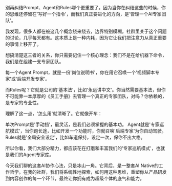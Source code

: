 别再纠结Prompt、Agent和Rules哪个更重要了。因为当你在纠结这些的时候，你的思维还停留在'写好一个指令'，而我们真正要进化的方向，是'管理一个AI专家团队'。

我发现，很多人都在被这几个概念绕来绕去，边界特别模糊。社群里关于这个问题的讨论，几乎每天都有。这本质上是一种内耗，因为它让我们把注意力从真正重要的事情上移开了。

想搞清楚这三者的关系，你只需要记住一个核心理念：我们不是在给机器下命令，我们是在组建一支专家团队。

每一个Agent Prompt，就是一份'岗位说明书'，你在用它召唤一个'视频脚本专家'或'后端开发专家'。

而Rules呢？它就是公司的'基本法'，比如'永远讲中文'。你当然需要基本法，但你不可能靠一本厚厚的《员工手册》去管理一个真正的专家团队，对吗？你依赖的，是专家的专业性。

理解了这一点，'怎么用'就清晰了。它就像开车：

单次Prompt是'手动挡'，最灵活，是我们必须掌握的基本功。
Agent就是'专家巡航模式'，当你跑长途，比如开发一个功能时，你就召唤'后端专家'为你自动驾驶。
Rules就是'全局安全设定'，比如车道保持，设定一次，保你不出大格。

所以你看，我们大部分精力，都应该花在打磨和丰富我们的'专家巡航模式'，也就是我们的Agent专家库。

今天我们聊的这套AI协作心法，只是冰山一角。它背后，是一整套AI Native的工作哲学。在我的社群，我们将系统性地探索，如何用这种思维，重塑你从产品研发到内容创作的每一个环节，最终让你拥有成为超级个体的底气和能力。